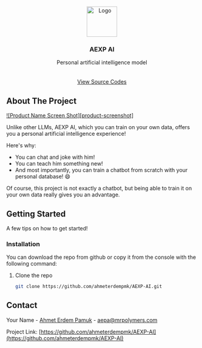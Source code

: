 <a id="readme-top"></a>

<!-- PROJECT LOGO -->
<br />
<div align="center">
  <a href="https://ugc.production.linktr.ee/10220714-f82a-47fb-91d9-73982c31415f_AEXP-AI-Logo-removebg-preview.png">
    <img src="images/logo.png" alt="Logo" width="80" height="80">
  </a>

  <h3 align="center">AEXP AI</h3>

  <p align="center">
    Personal artificial intelligence model
    <br />
    <br />
    <br />
    <a href="https://github.com/ahmeterdempmk/AEXP-AI">View Source Codes</a>
  </p>
</div>


<!-- ABOUT THE PROJECT -->
## About The Project

[![Product Name Screen Shot][product-screenshot]](https://example.com)

Unlike other LLMs, AEXP AI, which you can train on your own data, offers you a personal artificial intelligence experience!

Here's why:
* You can chat and joke with him!
* You can teach him something new!
* And most importantly, you can train a chatbot from scratch with your personal database! :smile:

Of course, this project is not exactly a chatbot, but being able to train it on your own data really gives you an advantage.

<!-- GETTING STARTED -->
## Getting Started

A few tips on how to get started!

### Installation

You can download the repo from github or copy it from the console with the following command:

1. Clone the repo
   ```sh
   git clone https://github.com/ahmeterdempmk/AEXP-AI.git
   ```


<!-- CONTACT -->
## Contact

Your Name - [Ahmet Erdem Pamuk](https://linkedin.com/in/ahmet-erdem-pamuk) - aepa@mrpolymers.com

Project Link: [https://github.com/ahmeterdempmk/AEXP-AI](https://github.com/ahmeterdempmk/AEXP-AI)